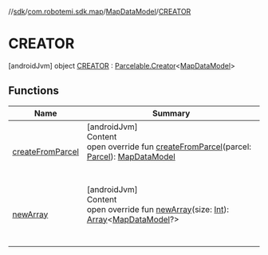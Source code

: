 //[sdk](../../../../index.md)/[com.robotemi.sdk.map](../../index.md)/[MapDataModel](../index.md)/[CREATOR](index.md)



# CREATOR  
 [androidJvm] object [CREATOR](index.md) : [Parcelable.Creator](https://developer.android.com/reference/kotlin/android/os/Parcelable.Creator.html)<[MapDataModel](../index.md)>    


## Functions  
  
|  Name |  Summary | 
|---|---|
| <a name="com.robotemi.sdk.map/MapDataModel.CREATOR/createFromParcel/#android.os.Parcel/PointingToDeclaration/"></a>[createFromParcel](create-from-parcel.md)| <a name="com.robotemi.sdk.map/MapDataModel.CREATOR/createFromParcel/#android.os.Parcel/PointingToDeclaration/"></a>[androidJvm]  <br>Content  <br>open override fun [createFromParcel](create-from-parcel.md)(parcel: [Parcel](https://developer.android.com/reference/kotlin/android/os/Parcel.html)): [MapDataModel](../index.md)  <br><br><br>|
| <a name="com.robotemi.sdk.map/MapDataModel.CREATOR/newArray/#kotlin.Int/PointingToDeclaration/"></a>[newArray](new-array.md)| <a name="com.robotemi.sdk.map/MapDataModel.CREATOR/newArray/#kotlin.Int/PointingToDeclaration/"></a>[androidJvm]  <br>Content  <br>open override fun [newArray](new-array.md)(size: [Int](https://kotlinlang.org/api/latest/jvm/stdlib/kotlin/-int/index.html)): [Array](https://kotlinlang.org/api/latest/jvm/stdlib/kotlin/-array/index.html)<[MapDataModel](../index.md)?>  <br><br><br>|

